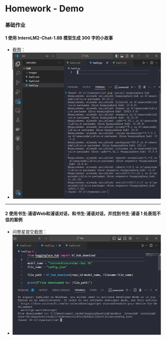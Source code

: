 # Homework - Demo

### 基础作业
#### 1 使用 InternLM2-Chat-1.8B 模型生成 300 字的小故事
- 截图：
- <img src="images/hw02/01.png">

---

#### 2 使用书生·浦语Web和浦语对话，和书生·浦语对话，并找到书生·浦语 1 处表现不佳的案例
- 问卷星提交截图：
- <img src="images/hw02/02.png">
